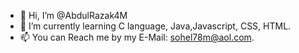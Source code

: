 - 👋 Hi, I’m @AbdulRazak4M
- 🌱 I’m currently learning C language, Java,Javascript, CSS, HTML.
- 📫 You can Reach me by my E-Mail: sohel78m@aol.com.

<!---
AbdulRazak4M/AbdulRazak4M is a ✨ special ✨ repository because its `README.md` (this file) appears on your GitHub profile.
You can click the Preview link to take a look at your changes.
--->
